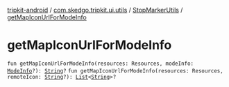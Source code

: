 [tripkit-android](../../index.md) / [com.skedgo.tripkit.ui.utils](../index.md) / [StopMarkerUtils](index.md) / [getMapIconUrlForModeInfo](./get-map-icon-url-for-mode-info.md)

# getMapIconUrlForModeInfo

`fun getMapIconUrlForModeInfo(resources: Resources, modeInfo: `[`ModeInfo`](../../skedgo.tripkit.routing/-mode-info/index.md)`?): `[`String`](https://kotlinlang.org/api/latest/jvm/stdlib/kotlin/-string/index.html)`?`
`fun getMapIconUrlForModeInfo(resources: Resources, remoteIcon: `[`String`](https://kotlinlang.org/api/latest/jvm/stdlib/kotlin/-string/index.html)`?): `[`List`](https://kotlinlang.org/api/latest/jvm/stdlib/kotlin.collections/-list/index.html)`<`[`String`](https://kotlinlang.org/api/latest/jvm/stdlib/kotlin/-string/index.html)`>?`